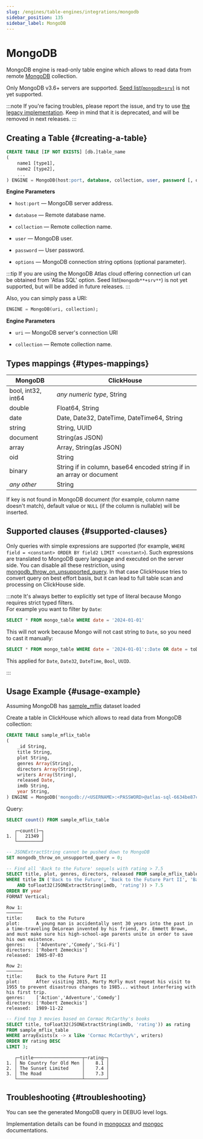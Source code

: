```yaml
---
slug: /engines/table-engines/integrations/mongodb
sidebar_position: 135
sidebar_label: MongoDB
---
```


# MongoDB

MongoDB engine is read-only table engine which allows to read data from remote [MongoDB](https://www.mongodb.com/) collection.

Only MongoDB v3.6+ servers are supported.
[Seed list(`mongodb+srv`)](https://www.mongodb.com/docs/manual/reference/glossary/#std-term-seed-list) is not yet supported.

:::note
If you're facing troubles, please report the issue, and try to use [the legacy implementation](../../../operations/server-configuration-parameters/settings.md#use_legacy_mongodb_integration).
Keep in mind that it is deprecated, and will be removed in next releases.
:::

## Creating a Table {#creating-a-table}

``` sql
CREATE TABLE [IF NOT EXISTS] [db.]table_name
(
    name1 [type1],
    name2 [type2],
    ...
) ENGINE = MongoDB(host:port, database, collection, user, password [, options]);
```

**Engine Parameters**

- `host:port` — MongoDB server address.

- `database` — Remote database name.

- `collection` — Remote collection name.

- `user` — MongoDB user.

- `password` — User password.

- `options` — MongoDB connection string options (optional parameter).

:::tip
If you are using the MongoDB Atlas cloud offering connection url can be obtained from 'Atlas SQL' option.
Seed list(`mongodb**+srv**`) is not yet supported, but will be added in future releases.
:::

Also, you can simply pass a URI:

``` sql
ENGINE = MongoDB(uri, collection);
```

**Engine Parameters**

- `uri` — MongoDB server's connection URI

- `collection` — Remote collection name.


## Types mappings {#types-mappings}

| MongoDB            | ClickHouse                                                            |
|--------------------|-----------------------------------------------------------------------|
| bool, int32, int64 | *any numeric type*, String                                            |
| double             | Float64, String                                                       |
| date               | Date, Date32, DateTime, DateTime64, String                            |
| string             | String, UUID                                                          |
| document           | String(as JSON)                                                       |
| array              | Array, String(as JSON)                                                |
| oid                | String                                                                |
| binary             | String if in column, base64 encoded string if in an array or document |
| *any other*        | String                                                                |

If key is not found in MongoDB document (for example, column name doesn't match), default value or `NULL` (if the column is nullable) will be inserted.

## Supported clauses {#supported-clauses}

Only queries with simple expressions are supported (for example, `WHERE field = <constant> ORDER BY field2 LIMIT <constant>`).
Such expressions are translated to MongoDB query language and executed on the server side.
You can disable all these restriction, using [mongodb_throw_on_unsupported_query](../../../operations/settings/settings.md#mongodb_throw_on_unsupported_query).
In that case ClickHouse tries to convert query on best effort basis, but it can lead to full table scan and processing on ClickHouse side.

:::note
It's always better to explicitly set type of literal because Mongo requires strict typed filters.\
For example you want to filter by `Date`:

```sql
SELECT * FROM mongo_table WHERE date = '2024-01-01'
```

This will not work because Mongo will not cast string to `Date`, so you need to cast it manually:

```sql
SELECT * FROM mongo_table WHERE date = '2024-01-01'::Date OR date = toDate('2024-01-01')
```

This applied for `Date`, `Date32`, `DateTime`, `Bool`, `UUID`.

:::


## Usage Example {#usage-example}


Assuming MongoDB has [sample_mflix](https://www.mongodb.com/docs/atlas/sample-data/sample-mflix) dataset loaded

Create a table in ClickHouse which allows to read data from MongoDB collection:

``` sql
CREATE TABLE sample_mflix_table
(
    _id String,
    title String,
    plot String,
    genres Array(String),
    directors Array(String),
    writers Array(String),
    released Date,
    imdb String,
    year String,
) ENGINE = MongoDB('mongodb://<USERNAME>:<PASSWORD>@atlas-sql-6634be87cefd3876070caf96-98lxs.a.query.mongodb.net/sample_mflix?ssl=true&authSource=admin', 'movies');
```

Query:

``` sql
SELECT count() FROM sample_mflix_table
```

``` text
   ┌─count()─┐
1. │   21349 │
   └─────────┘
```

```sql
-- JSONExtractString cannot be pushed down to MongoDB
SET mongodb_throw_on_unsupported_query = 0;

-- Find all 'Back to the Future' sequels with rating > 7.5
SELECT title, plot, genres, directors, released FROM sample_mflix_table
WHERE title IN ('Back to the Future', 'Back to the Future Part II', 'Back to the Future Part III')
    AND toFloat32(JSONExtractString(imdb, 'rating')) > 7.5
ORDER BY year
FORMAT Vertical;
```

```text
Row 1:
──────
title:     Back to the Future
plot:      A young man is accidentally sent 30 years into the past in a time-traveling DeLorean invented by his friend, Dr. Emmett Brown, and must make sure his high-school-age parents unite in order to save his own existence.
genres:    ['Adventure','Comedy','Sci-Fi']
directors: ['Robert Zemeckis']
released:  1985-07-03

Row 2:
──────
title:     Back to the Future Part II
plot:      After visiting 2015, Marty McFly must repeat his visit to 1955 to prevent disastrous changes to 1985... without interfering with his first trip.
genres:    ['Action','Adventure','Comedy']
directors: ['Robert Zemeckis']
released:  1989-11-22
```

```sql
-- Find top 3 movies based on Cormac McCarthy's books
SELECT title, toFloat32(JSONExtractString(imdb, 'rating')) as rating
FROM sample_mflix_table
WHERE arrayExists(x -> x like 'Cormac McCarthy%', writers)
ORDER BY rating DESC
LIMIT 3;
```

```text
   ┌─title──────────────────┬─rating─┐
1. │ No Country for Old Men │    8.1 │
2. │ The Sunset Limited     │    7.4 │
3. │ The Road               │    7.3 │
   └────────────────────────┴────────┘
```

## Troubleshooting {#troubleshooting}
You can see the generated MongoDB query in DEBUG level logs.

Implementation details can be found in [mongocxx](https://github.com/mongodb/mongo-cxx-driver) and [mongoc](https://github.com/mongodb/mongo-c-driver) documentations.
